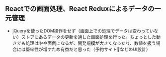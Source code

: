 ## Reactでの画面処理、React Reduxによるデータの一元管理
- jQueryを使ったDOM操作をせず（画面上での処理でデータは変わっていない）ストアにあるデータの更新を通した画面処理を行った。ちょっとした動きでも処理はやや面倒になるが、開発規模が大きくなったり、数値を扱う場合には堅牢性が増すため有益だと思った（予約サイトなどのUI設計）